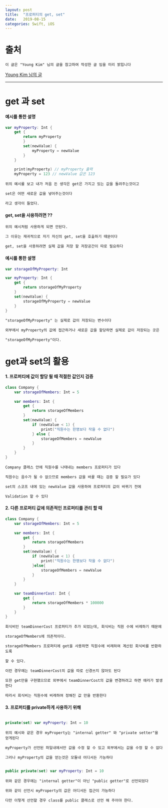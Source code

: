 ```yaml
---
layout: post
title:  "프로퍼티의 get, set"
date:   2019-08-15
categories: Swift, iOS
---
```


# 출처

    이 글은 "Young Kim" 님의 글을 참고하여 작성한 글 임을 미리 밝힙니다
    
[Young Kim 님의 글](https://medium.com/ios-development-with-swift/%ED%94%84%EB%A1%9C%ED%8D%BC%ED%8B%B0-get-set-didset-willset-in-ios-a8f2d4da5514)

---

# get 과 set

#### 예시를 통한 설명

```swift
var myProperty: Int {
    get {
        return myProperty
        }
        set(newValue) {
            myProperty = newValue
        }
    }
    
    print(myProperty) // myProperty 출력
    myProperty = 123 // newValue 값은 123
```

    위의 예시를 보고 내가 처음 든 생각은 get은 가지고 있는 값을 돌려주는것이고
    
    set은 어떤 새로운 값을 넣어주는것이다
    
    라고 생각이 들었다.
    
#### get, set을 사용하려면 ??
    
    위의 예시처럼 사용하게 되면 안된다.
    
    그 이유는 재귀적으로 자기 자신의 get, set을 호출하기 때문이다
    
    get, set을 사용하려면 실제 값을 저장 할 저장공간이 따로 필요하다
    
#### 예시를 통한 설명
    
```swift
var storageOfMyProperty: Int

var myProperty: Int {
    get {
        return storageOfMyProperty
    }
    set(newValue) {
        storageOfMyProperty = newValue
    }
}   
```

    "storageOfMyProperty" 는 실제로 값이 저장되는 변수이다
    
    외부에서 myProperty의 값에 접근하거나 새로운 값을 할당하면 실제로 값이 저장되는 곳은
    
    "storageOfMyProperty"이다.

# get과 set의 활용

#### 1. 프로퍼티에 값이 할당 될 때 적절한 값인지 검증

```swift
class Company {
    var storageOfMembers: Int = 5
    
    var members: Int {
        get {
            return storageOfMembers
        }
        set(newValue) {
            if (newValue < 1) {
                print("직원수는 한명보다 작을 수 없다")
            } else {
                storageOfMembers = newValue
            }
        }
    }
}
```

    Company 클래스 안에 직원수를 나태내는 members 프로퍼티가 있다
    
    직원수는 음수가 될 수 없으므로 members 값을 바꿀 때는 검증 할 필요가 있다
    
    set의 스코프 내에 있는 newValue 값을 사용하여 프로퍼티의 값이 바뀌기 전에
    
    Validation 할 수 있다
    
#### 2. 다른 프로퍼티 값에 의존적인 프로퍼티를 관리 할 때

```swift
class Company {
    var storageOfMembers: Int = 5
    
    var members: Int {
        get {
            return storageOfMembers
        }
        set(newValue) {
            if (newValue < 1) {
                print("직원수는 한명보다 작을 수 없다")
            }else{
                storageOfMembers = newValue
            }
        }
    }
    
    var teamDinnerCost: Int {
        get {
            return storageOfMembers * 100000
        }
    }
}   
```

    회식비인 teamDinnerCost 프로퍼티가 추가 되었는데, 회식비는 직원 수에 비례하기 때문에
    
    storageOfMembers에 의존적이다.
    
    storageOfMembers 프로퍼티에 get을 사용하면 직원수에 비례하여 계산된 회식비를 반환하도록
    
    할 수 있다.
    
    이런 경우에는 teamDinnerCost의 값을 따로 신경쓰지 않아도 된다
    
    또한 get만을 구현했으므로 외부에서 teamDinnerCost의 값을 변경하려고 하면 에러가 발생한다
    
    따라서 회식비는 직원수에 비례하여 정해진 값 만을 반환한다
    
#### 3. 프로퍼티를 private하게 사용하기 위해

```swift
    
private(set) var myProperty: Int = 10
```
    
    위의 예시와 같은 경우 myProperty는 "internal getter" 와 "private setter"을 얻게된다
    
    myProperty가 선언된 파일내에서만 값을 수정 할 수 있고 외부에서는 값을 수정 할 수 없다
    
    그러나 myProperty의 값을 얻는것은 모듈내 어디서든 가능하다
    
```swift
    
public private(set) var myProperty: Int = 10
```
    
    위와 같은 경우에는 "internal getter"이 아닌 "public getter"로 선언되었다
    
    위와 같이 선언시 myProperty의 값은 어디서든 접근이 가능하다
    
    다만 이렇게 선언할 경우 class를 public 클래스로 선언 해 주어야 한다.